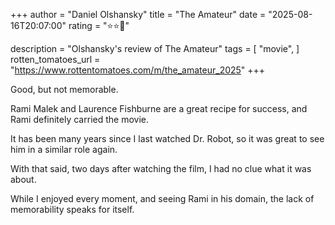 +++
author = "Daniel Olshansky"
title = "The Amateur"
date = "2025-08-16T20:07:00"
rating = "⭐⭐🌟"

description = "Olshansky's review of The Amateur"
tags = [
    "movie",
]
rotten_tomatoes_url = "https://www.rottentomatoes.com/m/the_amateur_2025"
+++

Good, but not memorable.

Rami Malek and Laurence Fishburne are a great recipe for success, and Rami
definitely carried the movie.

It has been many years since I last watched Dr. Robot, so it was great to see
him in a similar role again.

With that said, two days after watching the film, I had no clue what it was about.

While I enjoyed every moment, and seeing Rami in his domain, the lack of memorability speaks for itself.

